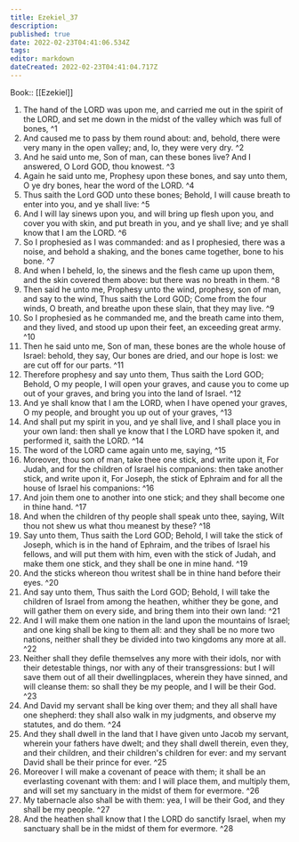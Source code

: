 ```yaml
---
title: Ezekiel_37
description: 
published: true
date: 2022-02-23T04:41:06.534Z
tags: 
editor: markdown
dateCreated: 2022-02-23T04:41:04.717Z
---
```


 Book:: [[Ezekiel]]
 1. The hand of the LORD was upon me, and carried me out in the spirit of the LORD, and set me down in the midst of the valley which was full of bones, ^1
 2. And caused me to pass by them round about: and, behold, there were very many in the open valley; and, lo, they were very dry. ^2
 3. And he said unto me, Son of man, can these bones live? And I answered, O Lord GOD, thou knowest. ^3
 4. Again he said unto me, Prophesy upon these bones, and say unto them, O ye dry bones, hear the word of the LORD. ^4
 5. Thus saith the Lord GOD unto these bones; Behold, I will cause breath to enter into you, and ye shall live: ^5
 6. And I will lay sinews upon you, and will bring up flesh upon you, and cover you with skin, and put breath in you, and ye shall live; and ye shall know that I am the LORD. ^6
 7. So I prophesied as I was commanded: and as I prophesied, there was a noise, and behold a shaking, and the bones came together, bone to his bone. ^7
 8. And when I beheld, lo, the sinews and the flesh came up upon them, and the skin covered them above: but there was no breath in them. ^8
 9. Then said he unto me, Prophesy unto the wind, prophesy, son of man, and say to the wind, Thus saith the Lord GOD; Come from the four winds, O breath, and breathe upon these slain, that they may live. ^9
 10. So I prophesied as he commanded me, and the breath came into them, and they lived, and stood up upon their feet, an exceeding great army. ^10
 11. Then he said unto me, Son of man, these bones are the whole house of Israel: behold, they say, Our bones are dried, and our hope is lost: we are cut off for our parts. ^11
 12. Therefore prophesy and say unto them, Thus saith the Lord GOD; Behold, O my people, I will open your graves, and cause you to come up out of your graves, and bring you into the land of Israel. ^12
 13. And ye shall know that I am the LORD, when I have opened your graves, O my people, and brought you up out of your graves, ^13
 14. And shall put my spirit in you, and ye shall live, and I shall place you in your own land: then shall ye know that I the LORD have spoken it, and performed it, saith the LORD. ^14
 15. The word of the LORD came again unto me, saying, ^15
 16. Moreover, thou son of man, take thee one stick, and write upon it, For Judah, and for the children of Israel his companions: then take another stick, and write upon it, For Joseph, the stick of Ephraim and for all the house of Israel his companions: ^16
 17. And join them one to another into one stick; and they shall become one in thine hand. ^17
 18. And when the children of thy people shall speak unto thee, saying, Wilt thou not shew us what thou meanest by these? ^18
 19. Say unto them, Thus saith the Lord GOD; Behold, I will take the stick of Joseph, which is in the hand of Ephraim, and the tribes of Israel his fellows, and will put them with him, even with the stick of Judah, and make them one stick, and they shall be one in mine hand. ^19
 20. And the sticks whereon thou writest shall be in thine hand before their eyes. ^20
 21. And say unto them, Thus saith the Lord GOD; Behold, I will take the children of Israel from among the heathen, whither they be gone, and will gather them on every side, and bring them into their own land: ^21
 22. And I will make them one nation in the land upon the mountains of Israel; and one king shall be king to them all: and they shall be no more two nations, neither shall they be divided into two kingdoms any more at all. ^22
 23. Neither shall they defile themselves any more with their idols, nor with their detestable things, nor with any of their transgressions: but I will save them out of all their dwellingplaces, wherein they have sinned, and will cleanse them: so shall they be my people, and I will be their God. ^23
 24. And David my servant shall be king over them; and they all shall have one shepherd: they shall also walk in my judgments, and observe my statutes, and do them. ^24
 25. And they shall dwell in the land that I have given unto Jacob my servant, wherein your fathers have dwelt; and they shall dwell therein, even they, and their children, and their children's children for ever: and my servant David shall be their prince for ever. ^25
 26. Moreover I will make a covenant of peace with them; it shall be an everlasting covenant with them: and I will place them, and multiply them, and will set my sanctuary in the midst of them for evermore. ^26
 27. My tabernacle also shall be with them: yea, I will be their God, and they shall be my people. ^27
 28. And the heathen shall know that I the LORD do sanctify Israel, when my sanctuary shall be in the midst of them for evermore. ^28
